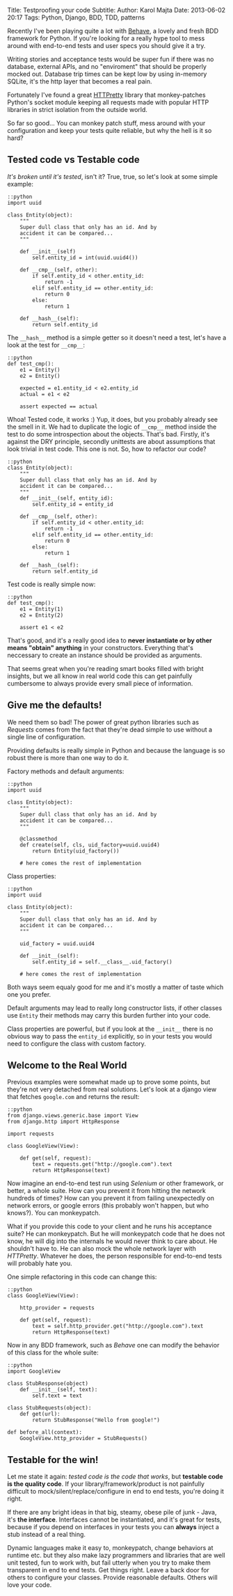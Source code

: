 Title: Testproofing your code
Subtitle:
Author: Karol Majta
Date: 2013-06-02 20:17
Tags: Python, Django, BDD, TDD, patterns

Recently I've been playing quite a lot with [Behave](http://pythonhosted.org/behave/),
a lovely and fresh BDD framework for Python. If you're
looking for a really hype tool to mess around with
end-to-end tests and user specs you should give it
a try.

Writing stories and acceptance tests would be super
fun if there was no database, external APIs, and no
"enviroment" that should be properly mocked out.
Database trip times can be kept low by using in-memory
SQLite, it's the http layer that becomes a real pain.

Fortunately I've found a great [HTTPretty](https://github.com/gabrielfalcao/HTTPretty)
library that monkey-patches Python's socket module keeping all
requests made with popular HTTP libraries in strict
isolation from the outside world.

So far so good... You can monkey patch stuff, mess
around with your configuration and keep your tests
quite reliable, but why the hell is it so hard?

## Tested code vs Testable code

*It's broken until it's tested*, isn't it? True,
true, so let's look at some simple example:

    ::python
    import uuid
    
    class Entity(object):
        """
        Super dull class that only has an id. And by
        accident it can be compared...
        """
        
        def __init__(self)
            self.entity_id = int(uuid.uuid4())
        
        def __cmp__(self, other):
            if self.entity_id < other.entity_id:
                return -1
            elif self.entity_id == other.entity_id:
                return 0
            else:
                return 1
        
        def __hash__(self):
            return self.entity_id

The `__hash__` method is a simple getter so it doesn't
need a test, let's have a look at the test for `__cmp__`:

    ::python
    def test_cmp():
        e1 = Entity()
        e2 = Entity()
        
        expected = e1.entity_id < e2.entity_id
        actual = e1 < e2
        
        assert expected == actual

Whoa! Tested code, it works :) Yup, it does, but you
probably already see the smell in it. We had to
duplicate the logic of `__cmp__` method inside the
test to do some introspection about the objects. That's
bad. Firstly, it's against the DRY principle, secondly
unittests are about assumptions that look trivial in
test code. This one is not. So, how to refactor our
code?

    ::python    
    class Entity(object):
        """
        Super dull class that only has an id. And by
        accident it can be compared...
        """
        def __init__(self, entity_id):
            self.entity_id = entity_id
        
        def __cmp__(self, other):
            if self.entity_id < other.entity_id:
                return -1
            elif self.entity_id == other.entity_id:
                return 0
            else:
                return 1
        
        def __hash__(self):
            return self.entity_id

Test code is really simple now:

    ::python
    def test_cmp():
        e1 = Entity(1)
        e2 = Entity(2)
        
        assert e1 < e2

That's good, and it's a really good idea to **never
instantiate or by other means "obtain" anything** in
your constructors. Everything that's neccessary to
create an instance should be provided as arguments.

That seems great when you're reading smart books filled with
bright insights, but we all know in real world code
this can get painfully cumbersome to always provide
every small piece of information.

## Give me the defaults!

We need them so bad! The power of great python
libraries such as *Requests* comes from the fact
that they're dead simple to use without a single line
of configuration.

Providing defaults is really simple in Python and
because the language is so robust there is more than
one way to do it.

Factory methods and default arguments:

    ::python
    import uuid

    class Entity(object):
        """
        Super dull class that only has an id. And by
        accident it can be compared...
        """
        
        @classmethod
        def create(self, cls, uid_factory=uuid.uuid4)
            return Entity(uid_factory())
        
        # here comes the rest of implementation

Class properties:

    ::python
    import uuid

    class Entity(object):
        """
        Super dull class that only has an id. And by
        accident it can be compared...
        """
        
        uid_factory = uuid.uuid4
        
        def __init__(self):
            self.entity_id = self.__class__.uid_factory()
        
        # here comes the rest of implementation

Both ways seem equaly good for me and it's mostly
a matter of taste which one you prefer.

Default arguments may lead to really long constructor
lists, if other classes use `Entity` their methods
may carry this burden further into your code.

Class properties are powerful, but if you look at
the `__init__` there is no obvious way to pass
the `entity_id` explicitly, so in your tests you
would need to configure the class with custom factory.

## Welcome to the Real World

Previous examples were somewhat made up to prove some
points, but they're not very detached from real
solutions. Let's look at a django view that fetches
`google.com` and returns the result:

    ::python
    from django.views.generic.base import View
    from django.http import HttpResponse
    
    import requests

    class GoogleView(View):
    
        def get(self, request):
            text = requests.get("http://google.com").text
            return HttpResponse(text)
            
Now imagine an end-to-end test run using *Selenium* or
other framework, or better, a whole suite. How can you
prevent it from hitting the network hundreds of times?
How can you prevent it from failing unexpectedly on
network errors, or google errors (this probably won't
happen, but who knows?). You can monkeypatch.

What if you provide this code to your client and he
runs his acceptance suite? He can monkeypatch. But he
will monkeypatch code that he does not know, he will
dig into the internals he would never think to care
about. He shouldn't have to. He can also mock the
whole network layer with *HTTPretty*. Whatever he
does, the person responsible for end-to-end tests will
probably hate you.

One simple refactoring in this code can change this:

    ::python
    class GoogleView(View):
    
        http_provider = requests
    
        def get(self, request):
            text = self.http_provider.get("http://google.com").text
            return HttpResponse(text)

Now in any BDD framework, such as *Behave* one can
modify the behavior of this class for the whole suite:

    ::python
    import GoogleView

    class StubResponse(object)
        def __init__(self, text):
            self.text = text

    class StubRequests(object):
        def get(url):
            return StubResponse("Hello from google!")

    def before_all(context):
        GoogleView.http_provider = StubRequests()

## Testable for the win!

Let me state it again: *tested code is the code that
works*, but **testable code is the quality code**. If
your library/framework/product is not painfully
difficult to mock/silent/replace/configure in
end to end tests, you're doing it right.

If there are any bright ideas in that big, steamy, obese
pile of junk - Java, it's **the interface**.
Interfaces cannot be instantiated, and it's great
for tests, because if you depend on interfaces in your
tests you can **always** inject a stub instead of
a real thing.

Dynamic languages make it easy to, monkeypatch,
change behaviors at runtime etc. but they also make
lazy programmers and libraries that are well unit
tested, fun to work with, but fail utterly when you
try to make them transparent in end to end tests.
Get things right. Leave a back door for others to
configure your classes. Provide reasonable
defaults. Others will love your code.
